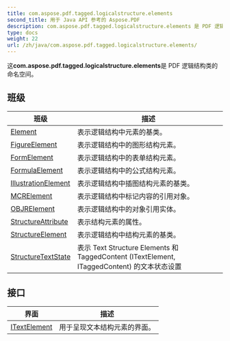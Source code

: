 ```yaml
---
title: com.aspose.pdf.tagged.logicalstructure.elements
second_title: 用于 Java API 参考的 Aspose.PDF
description: com.aspose.pdf.tagged.logicalstructure.elements 是 PDF 逻辑结构类的命名空间。
type: docs
weight: 22
url: /zh/java/com.aspose.pdf.tagged.logicalstructure.elements/
---
```


这**com.aspose.pdf.tagged.logicalstructure.elements**是 PDF 逻辑结构类的命名空间。


## 班级

| 班级 | 描述 |
| --- | --- |
| [Element](../com.aspose.pdf.tagged.logicalstructure.elements/element) | 表示逻辑结构中元素的基类。 |
| [FigureElement](../com.aspose.pdf.tagged.logicalstructure.elements/figureelement) | 表示逻辑结构中的图形结构元素。 |
| [FormElement](../com.aspose.pdf.tagged.logicalstructure.elements/formelement) | 表示逻辑结构中的表单结构元素。 |
| [FormulaElement](../com.aspose.pdf.tagged.logicalstructure.elements/formulaelement) | 表示逻辑结构中的公式结构元素。 |
| [IllustrationElement](../com.aspose.pdf.tagged.logicalstructure.elements/illustrationelement) | 表示逻辑结构中插图结构元素的基类。 |
| [MCRElement](../com.aspose.pdf.tagged.logicalstructure.elements/mcrelement) | 表示逻辑结构中标记内容的引用对象。 |
| [OBJRElement](../com.aspose.pdf.tagged.logicalstructure.elements/objrelement) | 表示逻辑结构中的对象引用实体。 |
| [StructureAttribute](../com.aspose.pdf.tagged.logicalstructure.elements/structureattribute) | 表示结构元素的属性。 |
| [StructureElement](../com.aspose.pdf.tagged.logicalstructure.elements/structureelement) | 表示逻辑结构中结构元素的基类。 |
| [StructureTextState](../com.aspose.pdf.tagged.logicalstructure.elements/structuretextstate) | 表示 Text Structure Elements 和 TaggedContent (ITextElement, ITaggedContent) 的文本状态设置 |

## 接口

| 界面 | 描述 |
| --- | --- |
| [ITextElement](../com.aspose.pdf.tagged.logicalstructure.elements/itextelement) | 用于呈现文本结构元素的界面。 |